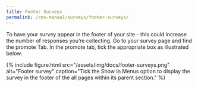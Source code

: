 ```yaml
---
title: Footer Surveys
permalink: /cms-manual/surveys/footer-surveys/
---
```


To have your survey appear in the footer of your site - this could increase the number of responses you’re collecting. Go to your survey page and find the promote Tab. In the promote tab, tick the appropriate box as illustrated below.

{% include figure.html src="/assets/img/docs/footer-surveys.png" alt="Footer survey" caption="Tick the Show In Menus option to display the survey in the footer of the all pages within its parent section." %}